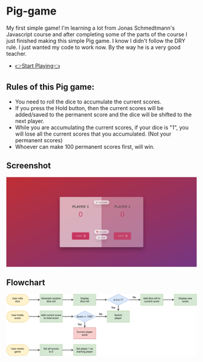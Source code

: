 # Pig-game
My first simple game! I'm learning a lot from Jonas Schmedtmann's Javascript course and after completing some of the parts of the course I just finished making this simple Pig game. I know I didn't follow the DRY rule. I just wanted my code to work now. By the way he is a very good teacher.

- [👉Start Playing👈](https://pig-game-codepapa.netlify.app/)

## Rules of this Pig game:
- You need to roll the dice to accumulate the current scores.
- If you press the Hold button, then the current scores will be added/saved to the permanent score and the dice will be shifted to the next player.
- While you are accumulating the current scores, if your dice is "1", you will lose all the current scores that you accumulated. (Not your permanent scores)
- Whoever can make 100 permanent scores first, will win.

## Screenshot
<p><img align="center" src="Screenshot-Pig-Game.png"/></p>

## Flowchart
<p><img align="center" src="pig-game-flowchart.png"/></p>
